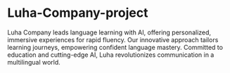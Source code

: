 # Luha-Company-project
Luha Company leads language learning with AI, offering personalized, immersive experiences for rapid fluency. Our innovative approach tailors learning journeys, empowering confident language mastery. Committed to education and cutting-edge AI, Luha revolutionizes communication in a multilingual world.
